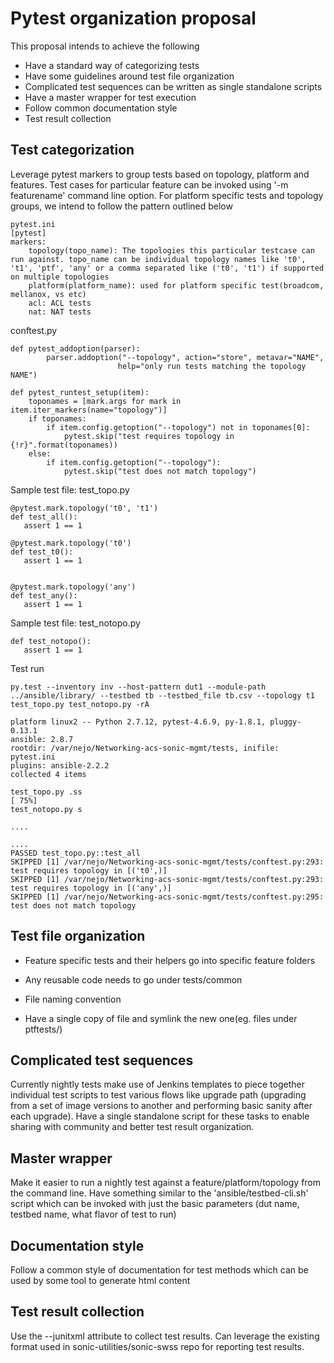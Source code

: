 # Pytest organization proposal

This proposal intends to achieve the following
  - Have a standard way of categorizing tests
  - Have some guidelines around test file organization
  - Complicated test sequences can be written as single standalone scripts
  - Have a master wrapper for test execution
  - Follow common documentation style
  - Test result collection

## Test categorization
Leverage pytest markers to group tests based on topology, platform and features. Test cases for particular feature can be invoked using '-m featurename' command line option. For platform specific tests and topology groups, we intend to follow the pattern outlined below

```
pytest.ini
[pytest]
markers:
    topology(topo_name): The topologies this particular testcase can run against. topo_name can be individual topology names like 't0', 't1', 'ptf', 'any' or a comma separated like ('t0', 't1') if supported on multiple topologies
    platform(platform_name): used for platform specific test(broadcom, mellanox, vs etc)
    acl: ACL tests
    nat: NAT tests

```
conftest.py

```
def pytest_addoption(parser):
        parser.addoption("--topology", action="store", metavar="NAME",
                        help="only run tests matching the topology NAME")

def pytest_runtest_setup(item):
    toponames = [mark.args for mark in item.iter_markers(name="topology")]
    if toponames:
        if item.config.getoption("--topology") not in toponames[0]:
            pytest.skip("test requires topology in {!r}".format(toponames))
    else:
        if item.config.getoption("--topology"):
            pytest.skip("test does not match topology")

```

Sample test file: test_topo.py

```
@pytest.mark.topology('t0', 't1')
def test_all():
   assert 1 == 1

@pytest.mark.topology('t0')
def test_t0():
   assert 1 == 1


@pytest.mark.topology('any')
def test_any():
   assert 1 == 1

```

Sample test file: test_notopo.py

```
def test_notopo():
   assert 1 == 1

```

Test run

```
py.test --inventory inv --host-pattern dut1 --module-path ../ansible/library/ --testbed tb --testbed_file tb.csv --topology t1 test_topo.py test_notopo.py -rA

platform linux2 -- Python 2.7.12, pytest-4.6.9, py-1.8.1, pluggy-0.13.1
ansible: 2.8.7
rootdir: /var/nejo/Networking-acs-sonic-mgmt/tests, inifile: pytest.ini
plugins: ansible-2.2.2
collected 4 items                                                                                                                                                                                                                       

test_topo.py .ss                                                                                                                                                                                                                  [ 75%]
test_notopo.py s   

....

.... 
PASSED test_topo.py::test_all
SKIPPED [1] /var/nejo/Networking-acs-sonic-mgmt/tests/conftest.py:293: test requires topology in [('t0',)]
SKIPPED [1] /var/nejo/Networking-acs-sonic-mgmt/tests/conftest.py:293: test requires topology in [('any',)]
SKIPPED [1] /var/nejo/Networking-acs-sonic-mgmt/tests/conftest.py:295: test does not match topology

```

## Test file organization
- Feature specific tests and their helpers go into specific feature folders
  
- Any reusable code needs to go under tests/common

- File naming convention

- Have a single copy of file and symlink the new one(eg. files under ptftests/)


## Complicated test sequences

Currently nightly tests make use of Jenkins templates to piece together individual test scripts to test various flows like upgrade path (upgrading from a set of image versions to another and performing basic sanity after each upgrade). Have a single standalone script for these tasks to enable sharing with community and better test result organization.

## Master wrapper
Make it easier to run a nightly test against a feature/platform/topology from the command line. Have something similar to the 'ansible/testbed-cli.sh' script which can be invoked with just the basic parameters (dut name, testbed name, what flavor of test to run)


## Documentation style 
Follow a common style of documentation for test methods which can be used by some tool to generate html content


## Test result collection
Use the --junitxml attribute to collect test results. Can leverage the existing format used in sonic-utilities/sonic-swss repo for reporting test results.

